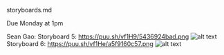 storyboards.md

Due Monday at 1pm

Sean Gao:
Storyboard 5: https://puu.sh/vf1H9/5436924bad.png
![alt text](https://puu.sh/vf1H9/5436924bad.png)
Storyboard 6: https://puu.sh/vf1He/a5f9160c57.png
![alt text](https://puu.sh/vf1He/a5f9160c57.png)